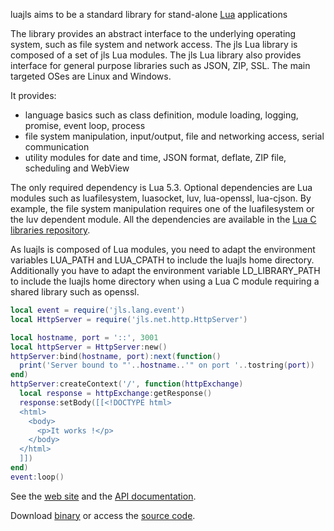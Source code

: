 luajls aims to be a standard library for stand-alone [Lua](https://www.lua.org/) applications

The library provides an abstract interface to the underlying operating system, such as file system and network access.
The jls Lua library is composed of a set of jls Lua modules.
The jls Lua library also provides interface for general purpose libraries such as JSON, ZIP, SSL.
The main targeted OSes are Linux and Windows.

It provides:
* language basics such as class definition, module loading, logging, promise, event loop, process
* file system manipulation, input/output, file and networking access, serial communication
* utility modules for date and time, JSON format, deflate, ZIP file, scheduling and WebView

The only required dependency is Lua 5.3.
Optional dependencies are Lua modules such as luafilesystem, luasocket, luv, lua-openssl, lua-cjson.
By example, the file system manipulation requires one of the luafilesystem or the luv dependent module.
All the dependencies are available in the [Lua C libraries repository](https://github.com/javalikescript/luaclibs).

As luajls is composed of Lua modules, you need to adapt the environment variables LUA_PATH and LUA_CPATH to include the luajls home directory.
Additionally you have to adapt the environment variable LD_LIBRARY_PATH to include the luajls home directory when using a Lua C module requiring a shared library such as openssl.

```lua
local event = require('jls.lang.event')
local HttpServer = require('jls.net.http.HttpServer')

local hostname, port = '::', 3001
local httpServer = HttpServer:new()
httpServer:bind(hostname, port):next(function()
  print('Server bound to "'..hostname..'" on port '..tostring(port))
end)
httpServer:createContext('/', function(httpExchange)
  local response = httpExchange:getResponse()
  response:setBody([[<!DOCTYPE html>
  <html>
    <body>
      <p>It works !</p>
    </body>
  </html>
  ]])
end)
event:loop()
```

See the [web site](http://javalikescript.free.fr/lua/) and the [API documentation](http://javalikescript.free.fr/lua/docs/).

Download [binary](http://javalikescript.free.fr/lua/download/) or access the [source code](https://github.com/javalikescript/luajls).

